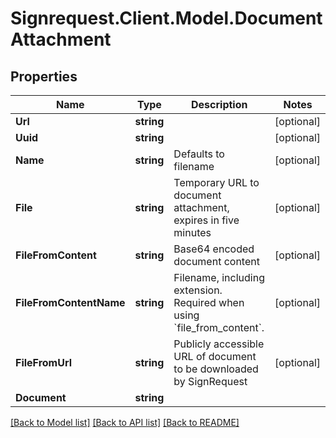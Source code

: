 # Signrequest.Client.Model.DocumentAttachment
## Properties

Name | Type | Description | Notes
------------ | ------------- | ------------- | -------------
**Url** | **string** |  | [optional] 
**Uuid** | **string** |  | [optional] 
**Name** | **string** | Defaults to filename | [optional] 
**File** | **string** | Temporary URL to document attachment, expires in five minutes | [optional] 
**FileFromContent** | **string** | Base64 encoded document content | [optional] 
**FileFromContentName** | **string** | Filename, including extension. Required when using &#x60;file_from_content&#x60;. | [optional] 
**FileFromUrl** | **string** | Publicly accessible URL of document to be downloaded by SignRequest | [optional] 
**Document** | **string** |  | 

[[Back to Model list]](../README.md#documentation-for-models) [[Back to API list]](../README.md#documentation-for-api-endpoints) [[Back to README]](../README.md)


